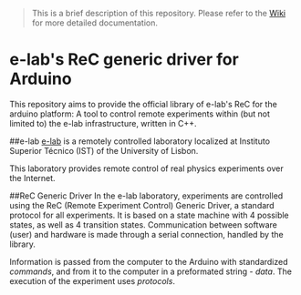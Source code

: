 > This is a brief description of this repository. Please refer to the [Wiki](../../wiki) for more detailed documentation.

# e-lab's ReC generic driver for Arduino

This repository aims to provide the official library of e-lab's ReC for the arduino platform: A tool to control remote experiments within (but not limited to) the e-lab infrastructure, written in C++.

##e-lab
[e-lab](http://www.elab.ist.utl.pt) is a remotely controlled laboratory localized at Instituto Superior Técnico (IST) of the University of Lisbon.

This laboratory provides remote control of real physics experiments over the Internet. 

##ReC Generic Driver
In the e-lab laboratory, experiments are controlled using the ReC (Remote Experiment Control) Generic Driver, a standard protocol for all experiments. It is based on a state machine with 4 possible states, as well as 4 transition states.
Communication between software (user) and hardware is made through a serial connection, handled by the library.

Information is passed from the computer to the Arduino with standardized *commands*, and from it to the computer in a preformated string - *data*. The execution of the experiment uses *protocols*.

